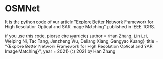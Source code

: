 # OSMNet
It is the python code of our article "Explore Better Network Framework for High Resolution Optical and SAR Image Matching" published in IEEE TGRS.

If you use this code, please cite
@article{
 author = {Han Zhang, Lin Lei, Weiping Ni, Tao Tang, Junzheng Wu, Deliang Xiang, Gangyao Kuang},
    title = "{Explore Better Network Framework for High Resolution Optical and SAR Image Matching}",
     year = 2021}
(c) 2021 by Han Zhang
